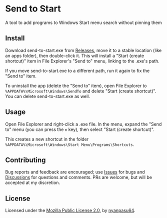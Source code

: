 # Send to Start

A tool to add programs to Windows Start menu search without pinning them

## Install

Download send-to-start.exe from [Releases](https://github.com/nyanpasu64/send-to-start/releases), move it to a stable location (like an apps folder), then double-click it. This will install a "Start (create shortcut)" item in File Explorer's "Send to" menu, linking to the .exe's path.

If you move send-to-start.exe to a different path, run it again to fix the "Send to" item.

To uninstall the app (delete the "Send to" item), open File Explorer to `%APPDATA%\Microsoft\Windows\SendTo` and delete "Start (create shortcut)". You can delete send-to-start.exe as well.

## Usage

Open File Explorer and right-click a .exe file. In the menu, expand the "Send to" menu (you can press the `n` key), then select "Start (create shortcut)".

This creates a new shortcut in the folder `%APPDATA%\Microsoft\Windows\Start Menu\Programs\Shortcuts`.

<!-- ## Thanks

TODO -->

## Contributing

Bug reports and feedback are encouraged; use [Issues](https://github.com/nyanpasu64/send-to-start/issues) for bugs and [Discussions](https://github.com/nyanpasu64/send-to-start/discussions) for questions and comments. PRs are welcome, but will be accepted at my discretion.

## License

Licensed under the [Mozilla Public License 2.0](LICENSE), by [nyanpasu64](https://github.com/nyanpasu64).
